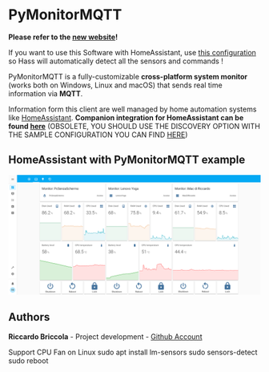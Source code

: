 # PyMonitorMQTT

**Please refer to the [new website](https://richibrics.github.io/PyMonitorMQTT/)!**

If you want to use this Software with HomeAssistant, use [this configuration](https://github.com/richibrics/PyMonitorMQTT/blob/master/configuration-homeassistant.yaml) so Hass will automatically detect all the sensors and commands !

PyMonitorMQTT is a fully-customizable **cross-platform system monitor** (works both on Windows, Linux and macOS) that sends real time information via **MQTT**.

Information form this client are well managed by home automation systems like [HomeAssistant](https://github.com/home-assistant/home-assistant).
**Companion integration for HomeAssistant can be found [here](https://github.com/richibrics/HassMonitorMqtt)** (OBSOLETE, YOU SHOULD USE THE DISCOVERY OPTION WITH THE SAMPLE CONFIGURATION YOU CAN FIND [HERE](https://github.com/richibrics/PyMonitorMQTT/blob/master/configuration-homeassistant.yaml))

## HomeAssistant with PyMonitorMQTT example

![HomeAssistant Example](Home%20Assistant%20Monitors.png?raw=true "HomeAssistant Example")

## Authors

**Riccardo Briccola** - Project development - [Github Account](https://github.com/richibrics)


Support CPU Fan on Linux
sudo apt install lm-sensors
sudo sensors-detect
sudo reboot

